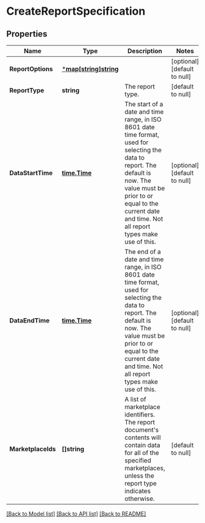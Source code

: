 # CreateReportSpecification

## Properties
Name | Type | Description | Notes
------------ | ------------- | ------------- | -------------
**ReportOptions** | [***map[string]string**](map.md) |  | [optional] [default to null]
**ReportType** | **string** | The report type. | [default to null]
**DataStartTime** | [**time.Time**](time.Time.md) | The start of a date and time range, in ISO 8601 date time format, used for selecting the data to report. The default is now. The value must be prior to or equal to the current date and time. Not all report types make use of this. | [optional] [default to null]
**DataEndTime** | [**time.Time**](time.Time.md) | The end of a date and time range, in ISO 8601 date time format, used for selecting the data to report. The default is now. The value must be prior to or equal to the current date and time. Not all report types make use of this. | [optional] [default to null]
**MarketplaceIds** | **[]string** | A list of marketplace identifiers. The report document&#x27;s contents will contain data for all of the specified marketplaces, unless the report type indicates otherwise. | [default to null]

[[Back to Model list]](../README.md#documentation-for-models) [[Back to API list]](../README.md#documentation-for-api-endpoints) [[Back to README]](../README.md)

